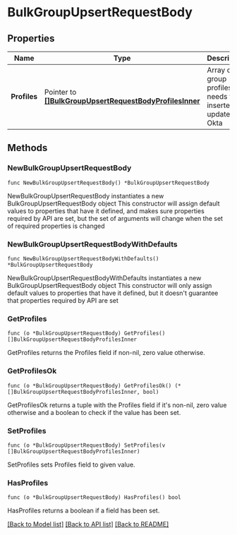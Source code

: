 # BulkGroupUpsertRequestBody

## Properties

Name | Type | Description | Notes
------------ | ------------- | ------------- | -------------
**Profiles** | Pointer to [**[]BulkGroupUpsertRequestBodyProfilesInner**](BulkGroupUpsertRequestBodyProfilesInner.md) | Array of group profiles that needs to be inserted or updated in Okta | [optional] 

## Methods

### NewBulkGroupUpsertRequestBody

`func NewBulkGroupUpsertRequestBody() *BulkGroupUpsertRequestBody`

NewBulkGroupUpsertRequestBody instantiates a new BulkGroupUpsertRequestBody object
This constructor will assign default values to properties that have it defined,
and makes sure properties required by API are set, but the set of arguments
will change when the set of required properties is changed

### NewBulkGroupUpsertRequestBodyWithDefaults

`func NewBulkGroupUpsertRequestBodyWithDefaults() *BulkGroupUpsertRequestBody`

NewBulkGroupUpsertRequestBodyWithDefaults instantiates a new BulkGroupUpsertRequestBody object
This constructor will only assign default values to properties that have it defined,
but it doesn't guarantee that properties required by API are set

### GetProfiles

`func (o *BulkGroupUpsertRequestBody) GetProfiles() []BulkGroupUpsertRequestBodyProfilesInner`

GetProfiles returns the Profiles field if non-nil, zero value otherwise.

### GetProfilesOk

`func (o *BulkGroupUpsertRequestBody) GetProfilesOk() (*[]BulkGroupUpsertRequestBodyProfilesInner, bool)`

GetProfilesOk returns a tuple with the Profiles field if it's non-nil, zero value otherwise
and a boolean to check if the value has been set.

### SetProfiles

`func (o *BulkGroupUpsertRequestBody) SetProfiles(v []BulkGroupUpsertRequestBodyProfilesInner)`

SetProfiles sets Profiles field to given value.

### HasProfiles

`func (o *BulkGroupUpsertRequestBody) HasProfiles() bool`

HasProfiles returns a boolean if a field has been set.


[[Back to Model list]](../README.md#documentation-for-models) [[Back to API list]](../README.md#documentation-for-api-endpoints) [[Back to README]](../README.md)


